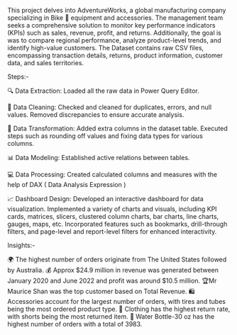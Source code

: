 This project delves into AdventureWorks, a global manufacturing company specializing in Bike 🚴 equipment and accessories. The management team seeks a comprehensive solution to monitor key performance indicators (KPIs) such as sales, revenue, profit, and returns. Additionally, the goal is was to compare regional performance, analyze product-level trends, and identify high-value customers. The Dataset contains raw CSV files, encompassing transaction details, returns, product information, customer data, and sales territories. 




Steps:-

🔍 Data Extraction: Loaded all the raw data in Power Query Editor.

🧹 Data Cleaning: Checked and cleaned for duplicates, errors, and null values. Removed discrepancies to ensure accurate analysis.

🔄 Data Transformation: Added extra columns in the dataset table. Executed steps such as rounding off values and fixing data types for various columns.

📊 Data Modeling: Established active relations between tables.

💻 Data Processing: Created calculated columns and measures with the help of DAX ( Data Analysis Expression )

📈 Dashboard Design: Developed an interactive dashboard for data visualization. Implemented a variety of charts and visuals, including KPI cards, matrices, slicers, clustered column charts, bar charts, line 
                      charts, gauges, maps, etc. Incorporated features such as bookmarks, drill-through filters, and page-level and report-level filters for enhanced interactivity.




Insights:-

🌍 The highest number of orders originate from The United States followed by Australia.
💰 Approx $24.9 million in revenue was generated between January 2020 and June 2022 and profit was around $10.5 million.
🏆Mr Maurice Shan was the top customer based on Total Revenue.
🛍️ Accessories account for the largest number of orders, with tires and tubes being the most ordered product type.
👖 Clothing has the highest return rate, with shorts being the most returned item.
🚰 Water Bottle-30 oz has the highest number of orders with a total of 3983.
